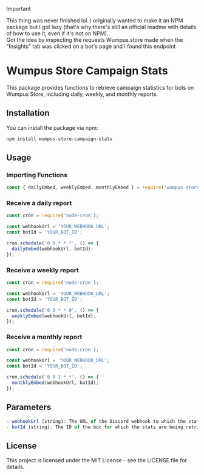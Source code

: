 > [!IMPORTANT]  
> This thing was never finished lol. I originally wanted to make it an NPM package but I got lazy (that's why there's still an official readme with details of how to use it, even if it's not on NPM).
> <br>Got the idea by inspecting the requests Wumpus.store made when the "Insights" tab was clicked on a bot's page and I found this endpoint 

# Wumpus Store Campaign Stats

This package provides functions to retrieve campaign statistics for bots on Wumpus Store, including daily, weekly, and monthly reports.

## Installation

You can install the package via npm:

```bash
npm install wumpus-store-campaign-stats
```

## Usage

### Importing Functions

```js
const { dailyEmbed, weeklyEmbed, monthlyEmbed } = require('wumpus-store-campaign-stats');
```

### Receive a daily report

```js
const cron = require('node-cron');

const webhookUrl = 'YOUR_WEBHOOK_URL';
const botId = 'YOUR_BOT_ID';

cron.schedule('0 0 * * *', () => {
  dailyEmbed(webhookUrl, botId);
});
```

### Receive a weekly report

```js
const cron = require('node-cron');

const webhookUrl = 'YOUR_WEBHOOK_URL';
const botId = 'YOUR_BOT_ID';

cron.schedule('0 0 * * 0', () => {
  weeklyEmbed(webhookUrl, botId);
});
```

### Receive a monthly report

```js
const cron = require('node-cron');

const webhookUrl = 'YOUR_WEBHOOK_URL';
const botId = 'YOUR_BOT_ID';

cron.schedule('0 0 1 * *', () => {
  monthlyEmbed(webhookUrl, botId);
});
```

## Parameters

```js
- webhookUrl (string): The URL of the Discord webhook to which the stats will be posted.
- botId (string): The ID of the bot for which the stats are being retrieved.
```

## License

This project is licensed under the MIT License - see the LICENSE file for details.
